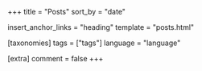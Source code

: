 +++
title = "Posts"
sort_by = "date"

insert_anchor_links = "heading"
template = "posts.html"

[taxonomies]
tags = ["tags"]
language = "language"


[extra]
comment = false
+++
